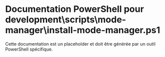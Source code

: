 # Documentation PowerShell pour development\scripts\mode-manager\install-mode-manager.ps1

Cette documentation est un placeholder et doit être générée par un outil PowerShell spécifique.
